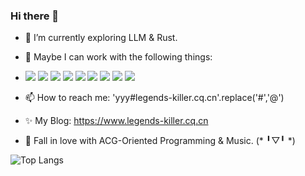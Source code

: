 ### Hi there 👋

<!--
**legends-killer/legends-killer** is a ✨ _special_ ✨ repository because its `README.md` (this file) appears on your GitHub profile.

Here are some ideas to get you started:
-->
- 🔭 I’m currently exploring LLM & Rust.
- 🌱 Maybe I can work with the following things:

- ![](https://img.shields.io/badge/TypeScript-gray?style=flat&logo=typescript)
![](https://img.shields.io/badge/JavaScript-gray?style=flat&logo=javascript)
![](https://img.shields.io/badge/Vue.js-gray?style=flat&logo=vue.js)
![](https://img.shields.io/badge/React.js-gray?style=flat&logo=react)
![](https://img.shields.io/badge/Svelte.js-gray?style=flat&logo=svelte)
![](https://img.shields.io/badge/Node.js-gray?style=flat&logo=node.js)
![](https://img.shields.io/badge/SwiftUI-gray?style=flat&logo=swift)
![](https://img.shields.io/badge/Python-gray?style=flat&logo=python)
![](https://img.shields.io/badge/Docker-gray?style=flat&logo=docker)
- 📫 How to reach me: 'yyy#legends-killer.cq.cn'.replace('#','@')
- ✨ My Blog: https://www.legends-killer.cq.cn
- 🎹 Fall in love with ACG-Oriented Programming & Music. (* ╹▽╹ *)
<!-- ![Jizhou's github stats](https://github-readme-stats.vercel.app/api?username=legends-killer&show_icons=true&theme=tokyonight&count_private=true) -->
![Top Langs](https://github-readme-stats.vercel.app/api/top-langs/?username=legends-killer&layout=compact)



